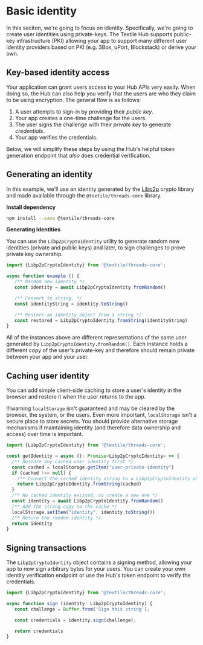 # Basic identity

In this seciton, we're going to focus on identity. Specifically, we're going to create user identities using private-keys. The Textile Hub supports public-key infrastructure (PKI) allowing your app to support many different user identity providers based on PKI (e.g. 3Box, uPort, Blockstack) or derive your own.

## Key-based identity access

Your application can grant users access to your Hub APIs very easily. When doing so, the Hub can also help you verify that the users are who they claim to be using encryption. The general flow is as follows:

1. A user attempts to sign-in by providing their _public key_.
2. Your app creates a one-time challenge for the users.
3. The user signs the challenge with their _private key_ to generate _credentials_.
4. Your app verifies the credentials.

Below, we will simplify these steps by using the Hub's helpful token generation endpoint that _also_ does credential verification.

## Generating an identity

In this example, we'll use an identity generated by the [Libp2p](https://libp2p.io) crypto library and made available through the `@textile/threads-core` library.

**Install dependency**

```bash
npm install --save @textile/threads-core
```

**Generating Identities**

You can use the `Libp2pCryptoIdentity` utility to generate random new identities (private and public keys) and later, to sign challenges to prove private key ownership.

```typescript
import {Libp2pCryptoIdentity} from '@textile/threads-core';

async function example () {
   /** Random new identity */
   const identity = await Libp2pCryptoIdentity.fromRandom()

   /** Convert to string. */
   const identityString = identity.toString()

   /** Restore an identity object from a string */
   const restored = Libp2pCryptoIdentity.fromString(identityString)
}
```

All of the instances above are different representations of the same user generated by `Libp2pCryptoIdentity.fromRandom()`. Each instance holds a different copy of the user's private-key and therefore should remain private between your app and your user.

## Caching user identity

You can add simple client-side caching to store a user's identity in the browser and restore it when the user returns to the app.

!!!warning
    `localStorage` isn't guaranteed and may be cleared by the browser, the system, or the users. Even more important, `localStorage` isn't a secure place to store secrets. You should provide alternative storage mechanisms if maintaining identity (and therefore data ownership and access) over time is important.

```typescript
import {Libp2pCryptoIdentity} from '@textile/threads-core';

const getIdentity = async (): Promise<Libp2pCryptoIdentity> => {
  /** Restore any cached user identity first */
  const cached = localStorage.getItem("user-private-identity")
  if (cached !== null) {
    /** Convert the cached identity string to a Libp2pCryptoIdentity and return */
    return Libp2pCryptoIdentity.fromString(cached)
  }
  /** No cached identity existed, so create a new one */
  const identity = await Libp2pCryptoIdentity.fromRandom()
  /** Add the string copy to the cache */
  localStorage.setItem("identity", identity.toString())
  /** Return the random identity */
  return identity
}
```

## Signing transactions

The `Libp2pCryptoIdentity` object contains a signing method, allowing your app to now sign arbitrary bytes for your users. You can create your own identity verification endpoint or use the Hub's token endpoint to verify the credentials.

```typescript
import {Libp2pCryptoIdentity} from '@textile/threads-core';

async function sign (identity: Libp2pCryptoIdentity) {
   const challenge = Buffer.from('Sign this string');

   const credentials = identity.sign(challenge);

   return credentials
}
```

<br />